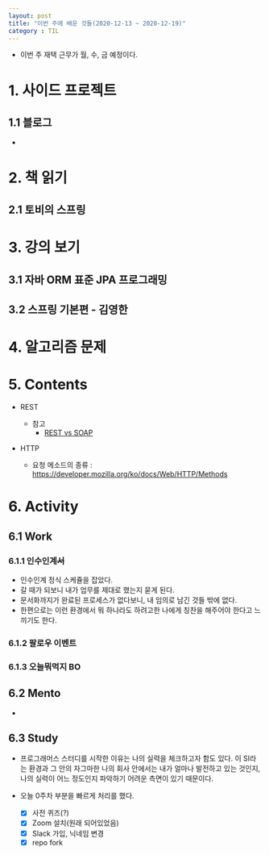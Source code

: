 ```yaml
---
layout: post
title: "이번 주에 배운 것들(2020-12-13 ~ 2020-12-19)"
category : TIL
---
```


- 이번 주 재택 근무가 월, 수, 금 예정이다.



# 1. 사이드 프로젝트

## 1.1 블로그

- 



# 2. 책 읽기

## 2.1 토비의 스프링



# 3. 강의 보기

## 3.1 자바 ORM 표준 JPA 프로그래밍

## 3.2 스프링 기본편 - 김영한 



# 4. 알고리즘 문제






# 5. Contents

- REST
  - 참고 
    - [REST vs SOAP](https://www.redhat.com/ko/topics/integration/whats-the-difference-between-soap-rest)

- HTTP
  - 요청 메소드의 종류 : https://developer.mozilla.org/ko/docs/Web/HTTP/Methods

# 6. Activity

## 6.1 Work

### 6.1.1 인수인계~~서~~

- 인수인계 정식 스케쥴을 잡았다.
- 갈 때가 되보니 내가 업무를 제대로 했는지 묻게 된다.
- 문서화까지가 완료된 프로세스가 없다보니, 내 임의로 남긴 것들 밖에 없다.
- 한편으로는 이런 환경에서 뭐 하나라도 하려고한 나에게 칭찬을 해주어야 한다고 느끼기도 한다.

### 6.1.2 팔로우 이벤트

### 6.1.3 오늘뭐먹지 BO



## 6.2 Mento

- 



## 6.3 Study

- 프로그래머스 스터디를 시작한 이유는 나의 실력을 체크하고자 함도 있다. 이 SI라는 환경과 그 안의 자그마한 나의 회사 안에서는 내가 얼마나 발전하고 있는 것인지, 나의 실력이 어느 정도인지 파악하기 어려운 측면이 있기 때문이다.

- 오늘 0주차 부분을 빠르게 처리를 했다.
  - [x] 사전 퀴즈(?)
  - [x] Zoom 설치(원래 되어있었음)
  - [x] Slack 가입, 닉네임 변경
  - [x] repo fork